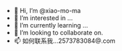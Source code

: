 - 👋 Hi, I’m @xiao-mo-ma
- 👀 I’m interested in ...
- 🌱 I’m currently learning ...
- 💞️ I’m looking to collaborate on.
- 📫 如何联系我...2573783084@.com

<!---
xiao-mo-ma/xiao-mo-ma is a ✨ special ✨ repository because its `README.md` (this file) appears on your GitHub profile.
You can click the Preview link to take a look at your changes.
--->
